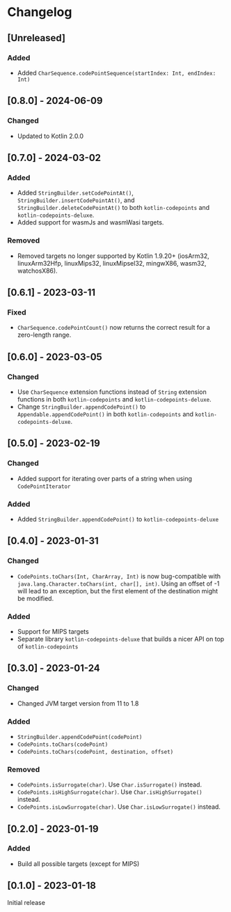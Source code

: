 # Changelog

## [Unreleased]
### Added
- Added `CharSequence.codePointSequence(startIndex: Int, endIndex: Int)`

## [0.8.0] - 2024-06-09
### Changed
- Updated to Kotlin 2.0.0

## [0.7.0] - 2024-03-02
### Added
- Added `StringBuilder.setCodePointAt()`, `StringBuilder.insertCodePointAt()`, and `StringBuilder.deleteCodePointAt()` 
  to both `kotlin-codepoints` and `kotlin-codepoints-deluxe`.
- Added support for wasmJs and wasmWasi targets.

### Removed
- Removed targets no longer supported by Kotlin 1.9.20+ (iosArm32, linuxArm32Hfp, linuxMips32, linuxMipsel32, mingwX86,
  wasm32, watchosX86).

## [0.6.1] - 2023-03-11
### Fixed
- `CharSequence.codePointCount()` now returns the correct result for a zero-length range.

## [0.6.0] - 2023-03-05
### Changed
- Use `CharSequence` extension functions instead of `String` extension functions in both `kotlin-codepoints` and
  `kotlin-codepoints-deluxe`.
- Change `StringBuilder.appendCodePoint()` to `Appendable.appendCodePoint()` in both `kotlin-codepoints` and
  `kotlin-codepoints-deluxe`.

## [0.5.0] - 2023-02-19
### Changed
- Added support for iterating over parts of a string when using `CodePointIterator`

### Added
- Added `StringBuilder.appendCodePoint()` to `kotlin-codepoints-deluxe`

## [0.4.0] - 2023-01-31
### Changed
- `CodePoints.toChars(Int, CharArray, Int)` is now bug-compatible with `java.lang.Character.toChars(int, char[], int)`. 
  Using an offset of -1 will lead to an exception, but the first element of the destination might be modified. 

### Added
- Support for MIPS targets
- Separate library `kotlin-codepoints-deluxe` that builds a nicer API on top of `kotlin-codepoints`

## [0.3.0] - 2023-01-24
### Changed
- Changed JVM target version from 11 to 1.8

### Added
- `StringBuilder.appendCodePoint(codePoint)`
- `CodePoints.toChars(codePoint)`
- `CodePoints.toChars(codePoint, destination, offset)`

### Removed
- `CodePoints.isSurrogate(char)`. Use `Char.isSurrogate()` instead.
- `CodePoints.isHighSurrogate(char)`. Use `Char.isHighSurrogate()` instead.
- `CodePoints.isLowSurrogate(char)`. Use `Char.isLowSurrogate()` instead.


## [0.2.0] - 2023-01-19
### Added
- Build all possible targets (except for MIPS)


## [0.1.0] - 2023-01-18
Initial release
